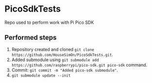 # PicoSdkTests
Repo used to perform work with Pi Pico SDK

## Performed steps
1. Repository created and cloned `git clone https://github.com/HouseSimOn/PicoSdkTests.git`.
2. Added submodule using `git submodule add https://github.com/raspberrypi/pico-sdk.git pico-sdk` command.
3. Commit: `git commit -m "Added pico-sdk submodule"`.
4. `git submodule update --init`
